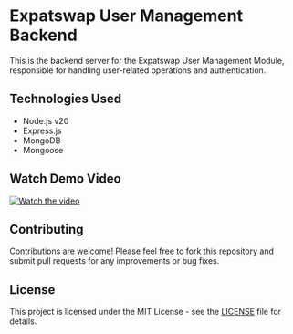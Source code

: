 # Expatswap User Management Backend

This is the backend server for the Expatswap User Management Module, responsible for handling user-related operations and authentication.

## Technologies Used

- Node.js v20
- Express.js
- MongoDB
- Mongoose

## Watch Demo Video

[![Watch the video](https://cdn.loom.com/sessions/thumbnails/aff71d0fbc8d45859742d5bc26cd9d2e-with-play.gif)](https://www.loom.com/share/aff71d0fbc8d45859742d5bc26cd9d2e)

## Contributing

Contributions are welcome! Please feel free to fork this repository and submit pull requests for any improvements or bug fixes.

## License

This project is licensed under the MIT License - see the [LICENSE](LICENSE) file for details.
